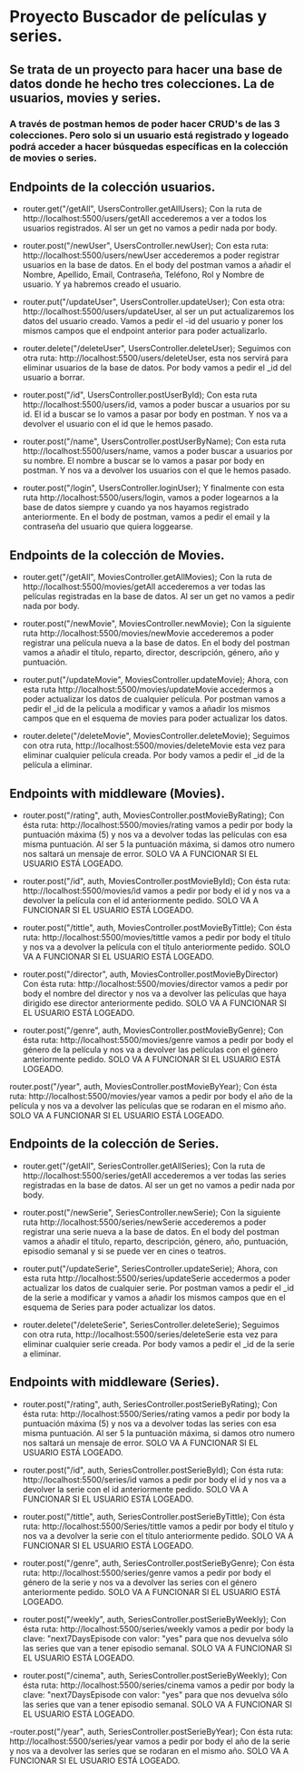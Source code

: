 # Proyecto Buscador de películas y series.

## Se trata de un proyecto para hacer una base de datos donde he hecho tres colecciones. La de usuarios, movies y series.

### A través de postman hemos de poder hacer CRUD's de las 3 colecciones. Pero solo si un usuario está registrado y logeado podrá acceder a hacer búsquedas específicas en la colección de movies o series.

## Endpoints de la colección usuarios.
- router.get("/getAll", UsersController.getAllUsers); Con la ruta de http://localhost:5500/users/getAll accederemos a ver a todos los usuarios registrados. Al ser un get no vamos a pedir nada por body.

- router.post("/newUser", UsersController.newUser); Con esta ruta: http://localhost:5500/users/newUser accederemos a poder registrar usuarios en la base de datos. En el body del postman vamos a añadir el Nombre, Apellido, Email, Contraseña, Teléfono, Rol y Nombre de usuario. Y ya habremos creado el usuario.

- router.put("/updateUser", UsersController.updateUser); Con esta otra: http://localhost:5500/users/updateUser, al ser un put actualizaremos los datos del usuario creado. Vamos a pedir el -id del usuario y poner los mismos campos que el endpoint anterior para poder actualizarlo.

- router.delete("/deleteUser", UsersController.deleteUser); Seguimos con otra ruta: http://localhost:5500/users/deleteUser, esta nos servirá para eliminar usuarios de la base de datos. Por body vamos a pedir el _id del usuario a borrar.

- router.post("/id", UsersController.postUserById); Con esta ruta http://localhost:5500/users/id, vamos a poder buscar a usuarios por su id. El id a buscar se lo vamos a pasar por body en  postman. Y nos va a devolver el usuario con el id que le hemos pasado.

- router.post("/name", UsersController.postUserByName); Con esta ruta http://localhost:5500/users/name, vamos a poder buscar a usuarios por su nombre. El nombre a buscar se lo vamos a pasar por body en  postman. Y nos va a devolver los usuarios con el que le hemos pasado.

- router.post("/login", UsersController.loginUser); Y finalmente con esta ruta http://localhost:5500/users/login, vamos a poder logearnos a la base de datos siempre y cuando ya nos hayamos registrado anteriormente. En el body de postman, vamos a pedir el email y la contraseña del usuario que quiera loggearse.

## Endpoints de la colección de Movies. 
- router.get("/getAll", MoviesController.getAllMovies); Con la ruta de http://localhost:5500/movies/getAll accederemos a ver todas las películas registradas en la base de datos. Al ser un get no vamos a pedir nada por body.

- router.post("/newMovie", MoviesController.newMovie); Con la siguiente ruta http://localhost:5500/movies/newMovie accederemos a poder registrar una película nueva a la base de datos. En el body del postman vamos a añadir el título, reparto, director, descripción, género, año y puntuación.

- router.put("/updateMovie", MoviesController.updateMovie); Ahora, con esta ruta http://localhost:5500/movies/updateMovie accedermos a poder actualizar los datos de cualquier película. Por postman vamos a pedir el _id de la película a modificar y vamos a añadir los mismos campos que en el esquema de movies para poder actualizar los datos.

- router.delete("/deleteMovie", MoviesController.deleteMovie); Seguimos con otra ruta, http://localhost:5500/movies/deleteMovie esta vez para eliminar cualquier película creada. Por body vamos a pedir el _id de la película a eliminar.


## Endpoints with middleware (Movies).

- router.post("/rating", auth, MoviesController.postMovieByRating); Con ésta ruta: http://localhost:5500/movies/rating vamos a pedir por body la puntuación máxima (5) y nos va a devolver todas las películas con esa misma puntuación. Al ser 5 la puntuación máxima, si damos otro numero nos saltará un mensaje de error. SOLO VA A FUNCIONAR SI EL USUARIO ESTÁ LOGEADO.

- router.post("/id", auth, MoviesController.postMovieById); Con ésta ruta: http://localhost:5500/movies/id vamos a pedir por body el id y nos va a devolver la película con el id anteriormente pedido. SOLO VA A FUNCIONAR SI EL USUARIO ESTÁ LOGEADO.

- router.post("/tittle", auth, MoviesController.postMovieByTittle); Con ésta ruta: http://localhost:5500/movies/tittle vamos a pedir por body el título y nos va a devolver la película con el título anteriormente pedido. SOLO VA A FUNCIONAR SI EL USUARIO ESTÁ LOGEADO.

- router.post("/director", auth, MoviesController.postMovieByDirector) Con ésta ruta: http://localhost:5500/movies/director vamos a pedir por body el nombre del director y nos va a devolver las películas que haya dirigido ese director anteriormente pedido. SOLO VA A FUNCIONAR SI EL USUARIO ESTÁ LOGEADO.

- router.post("/genre", auth, MoviesController.postMovieByGenre); Con ésta ruta: http://localhost:5500/movies/genre vamos a pedir por body el género de la película y nos va a devolver las películas con el género anteriormente pedido. SOLO VA A FUNCIONAR SI EL USUARIO ESTÁ LOGEADO.

router.post("/year", auth, MoviesController.postMovieByYear); Con ésta ruta: http://localhost:5500/movies/year vamos a pedir por body el año de la película y nos va a devolver las películas que se rodaran en el mismo año. SOLO VA A FUNCIONAR SI EL USUARIO ESTÁ LOGEADO.

## Endpoints de la colección de Series. 
- router.get("/getAll", SeriesController.getAllSeries); Con la ruta de http://localhost:5500/series/getAll accederemos a ver todas las series registradas en la base de datos. Al ser un get no vamos a pedir nada por body.

- router.post("/newSerie", SeriesController.newSerie); Con la siguiente ruta http://localhost:5500/series/newSerie accederemos a poder registrar una serie nueva a la base de datos. En el body del postman vamos a añadir el título, reparto, descripción, género, año, puntuación, episodio semanal y si se puede ver en cines o teatros. 

- router.put("/updateSerie", SeriesController.updateSerie); Ahora, con esta ruta http://localhost:5500/series/updateSerie accedermos a poder actualizar los datos de cualquier serie. Por postman vamos a pedir el _id de la serie a modificar y vamos a añadir los mismos campos que en el esquema de Series para poder actualizar los datos.

- router.delete("/deleteSerie", SeriesController.deleteSerie); Seguimos con otra ruta, http://localhost:5500/series/deleteSerie esta vez para eliminar cualquier serie creada. Por body vamos a pedir el _id de la serie a eliminar.


## Endpoints with middleware (Series).

- router.post("/rating", auth, SeriesController.postSerieByRating); Con ésta ruta: http://localhost:5500/Series/rating vamos a pedir por body la puntuación máxima (5) y nos va a devolver todas las series con esa misma puntuación. Al ser 5 la puntuación máxima, si damos otro numero nos saltará un mensaje de error. SOLO VA A FUNCIONAR SI EL USUARIO ESTÁ LOGEADO.

- router.post("/id", auth, SeriesController.postSerieById); Con ésta ruta: http://localhost:5500/series/id vamos a pedir por body el id y nos va a devolver la serie con el id anteriormente pedido. SOLO VA A FUNCIONAR SI EL USUARIO ESTÁ LOGEADO.

- router.post("/tittle", auth, SeriesController.postSerieByTittle); Con ésta ruta: http://localhost:5500/Series/tittle vamos a pedir por body el título y nos va a devolver la serie con el título anteriormente pedido. SOLO VA A FUNCIONAR SI EL USUARIO ESTÁ LOGEADO.

- router.post("/genre", auth, SeriesController.postSerieByGenre); Con ésta ruta: http://localhost:5500/series/genre vamos a pedir por body el género de la serie y nos va a devolver las series con el género anteriormente pedido. SOLO VA A FUNCIONAR SI EL USUARIO ESTÁ LOGEADO.

- router.post("/weekly", auth, SeriesController.postSerieByWeekly); Con ésta ruta: http://localhost:5500/series/weekly vamos a pedir por body la clave: "next7DaysEpisode con valor: "yes" para que nos devuelva sólo las series que van a tener episodio semanal. SOLO VA A FUNCIONAR SI EL USUARIO ESTÁ LOGEADO.

- router.post("/cinema", auth, SeriesController.postSerieByWeekly); Con ésta ruta: http://localhost:5500/series/cinema vamos a pedir por body la clave: "next7DaysEpisode con valor: "yes" para que nos devuelva sólo las series que van a tener episodio semanal. SOLO VA A FUNCIONAR SI EL USUARIO ESTÁ LOGEADO.

-router.post("/year", auth, SeriesController.postSerieByYear); Con ésta ruta: http://localhost:5500/series/year vamos a pedir por body el año de la serie y nos va a devolver las series que se rodaran en el mismo año. SOLO VA A FUNCIONAR SI EL USUARIO ESTÁ LOGEADO.